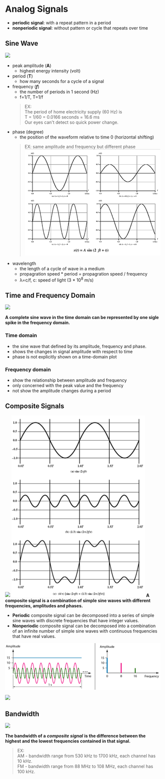 # Analog Signals
- __periodic signal__: with a repeat pattern in a period
- __nonperiodic signal__: without pattern or cycle that repeats over time

## Sine Wave
![](fig/sine-wave.png)

- peak amplitude (__A__) 
    - highest energy intensity (volt)
- period (__T__) 
    - how many seconds for a cycle of a signal
- frequency (___f___)
    - the number of periods in 1 second (Hz)
    - f=1/T, T=1/f
    > EX: <br>
    > The period of home electricity supply (60 Hz) is <br>
    > T = 1/60 = 0.0166 seconds = 16.6 ms <br>
    > Our eyes can't detect so quick power change.
- phase (degree)
    - the position of the waveform relative to time 0 (horizontal shifting)
    > EX: same amplitude and frequency but different phase
    ![](fig/sine-wave-2.png)
- wavelength 
    - the length of a cycle of wave in a medium
    - propagration speed * period = propagration speed / frequency
    - &lambda;=c/f, c: speed of light (3 * 10<sup>8</sup> m/s)

## Time and Frequency Domain
![](fig/time-freq-domain.png)

__A complete sine wave in the time domain can be represented by one sigle spike in the frequency domain.__

### Time domain 
- the sine wave that defined by its amplitude, frequency and phase.
- shows the changes in signal amplitude with respect to time
- phase is not explicitly shown on a time-domain plot

### Frequency domain
- show the relationship between amplitude and frequency
- only concerned with the peak value and the frequency
- not show the amplitude changes during a period

## Composite Signals
![](fig/composite-signal.png)
![](fig/sine-wave-3.png)
__A composite signal is a combination of simple sine waves with different frequencies, amplitudes and phases.__
- __Periodic__ composite signal can be decomposed into a series of simple sine waves with discrete frequencies that have integer values.
- __Nonperiodic__ composite signal can be decomposed into a combination of an infinite number of simple sine waves with continuous frequencies that have real values.

![](fig/time-freq-domain-2.png)

![](fig/time-freq-domain-3.png)

## Bandwidth
![](fig/bandwidth.png)

__The bandwidth of a__ ___composite signal___ __is the difference between the highest and the lowest frequencies contained in that signal.__

> EX: <br>
> AM - bandwidth range from 530 kHz to 1700 kHz, each channel has 10 kHz. <br>
> FM - bandwidth range from 88 MHz to 108 MHz, each channel has 100 kHz.

